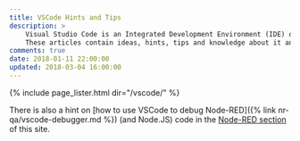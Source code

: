 ```yaml
---
title: VSCode Hints and Tips
description: >
    Visual Studio Code is an Integrated Development Environment (IDE) or code editor that is open source and actively developed by Microsoft.
    These articles contain ideas, hints, tips and knowledge about it and how to use it.
comments: true
date: 2018-01-11 22:00:00
updated: 2018-03-04 16:00:00
---
```


{% include page_lister.html dir="/vscode/" %}

There is also a hint on [how to use VSCode to debug Node-RED]({% link nr-qa/vscode-debugger.md %}) (and Node.JS) code in the [Node-RED section](/nr-qa) of this site.

